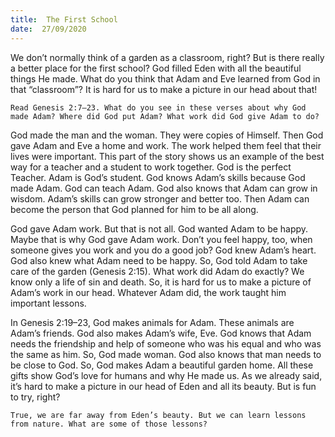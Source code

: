 ```yaml
---
title:  The First School 
date:  27/09/2020
---
```


We don’t normally think of a garden as a classroom, right? But is there really a better place for the first school? God filled Eden with all the beautiful things He made. What do you think that Adam and Eve learned from God in that “classroom”? It is hard for us to make a picture in our head about that!

`Read Genesis 2:7–23. What do you see in these verses about why God made Adam? Where did God put Adam? What work did God give Adam to do?`

God made the man and the woman. They were copies of Himself. Then God gave Adam and Eve a home and work. The work helped them feel that their lives were important. This part of the story shows us an example of the best way for a teacher and a student to work together. God is the perfect Teacher. Adam is God’s student. God knows Adam’s skills because God made Adam. God can teach Adam. God also knows that Adam can grow in wisdom. Adam’s skills can grow stronger and better too. Then Adam can become the person that God planned for him to be all along.

God gave Adam work. But that is not all. God wanted Adam to be happy. Maybe that is why God gave Adam work. Don’t you feel happy, too, when someone gives you work and you do a good job? God knew Adam’s heart. God also knew what Adam need to be happy. So, God told Adam to take care of the garden (Genesis 2:15). What work did Adam do exactly? We know only a life of sin and death. So, it is hard for us to make a picture of Adam’s work in our head. Whatever Adam did, the work taught him important lessons.

In Genesis 2:19–23, God makes animals for Adam. These animals are Adam’s friends. God also makes Adam’s wife, Eve. God knows that Adam needs the friendship and help of someone who was his equal and who was the same as him. So, God made woman. God also knows that man needs to be close to God. So, God makes Adam a beautiful garden home. All these gifts show God’s love for humans and why He made us. As we already said, it’s hard to make a picture in our head of Eden and all its beauty. But is fun to try, right?

`True, we are far away from Eden’s beauty. But we can learn lessons from nature. What are some of those lessons?`